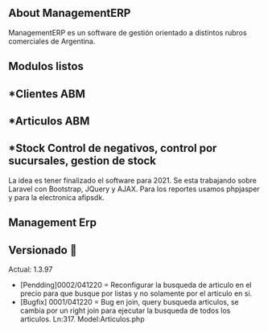 
## About ManagementERP

ManagementERP es un software de gestión orientado a distintos rubros comerciales de Argentina.

## Modulos listos

## *Clientes ABM
## *Articulos ABM
## *Stock Control de negativos, control por sucursales, gestion de stock

La idea es tener finalizado el software para 2021. Se esta trabajando sobre Laravel con Bootstrap, JQuery y AJAX. Para los reportes usamos phpjasper y para la electronica afipsdk.





 <h2><strong>Management Erp</strong></h2>

## Versionado 📌
Actual: 1.3.97

* [Pendding]0002/041220 = Reconfigurar la busqueda de articulo en el precio para que busque por listas y no solamente por el articulo en si.
* [Bugfix] 0001/041220 = Bug en join, query busqueda articulos, se cambia por un right join para ejecutar la busqueda de todos los articulos. Ln:317. Model:Articulos.php
